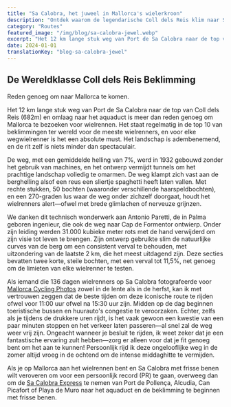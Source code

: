 ```yaml
---
title: "Sa Calobra, het juweel in Mallorca's wielerkroon"
description: "Ontdek waarom de legendarische Coll dels Reis klim naar Sa Calobra wordt beschouwd als een van 's werelds beste wielerroutes en een absolute must voor elke wegwielrenner die Mallorca bezoekt."
category: "Routes"
featured_image: "/img/blog/sa-calobra-jewel.webp"
excerpt: "Het 12 km lange stuk weg van Port de Sa Calobra naar de top van Coll dels Reis staat regelmatig in de top 10 van beste beklimmingen ter wereld voor de meeste wielrenners. Ontdek waarom dit technisch wonderwerk reden genoeg is om Mallorca te bezoeken."
date: 2024-01-01
translationKey: "blog-sa-calobra-jewel"
---
```


## De Wereldklasse Coll dels Reis Beklimming

Reden genoeg om naar Mallorca te komen.

Het 12 km lange stuk weg van Port de Sa Calobra naar de top van Coll dels Reis (682m) en omlaag naar het aquaduct is meer dan reden genoeg om Mallorca te bezoeken voor wielrennen. Het staat regelmatig in de top 10 van beklimmingen ter wereld voor de meeste wielrenners, en voor elke wegwielrenner is het een absolute must. Het landschap is adembenemend, en de rit zelf is niets minder dan spectaculair.

De weg, met een gemiddelde helling van 7%, werd in 1932 gebouwd zonder het gebruik van machines, en het ontwerp vermijdt tunnels om het prachtige landschap volledig te omarmen. De weg klampt zich vast aan de berghelling alsof een reus een sliertje spaghetti heeft laten vallen. Met rechte stukken, 50 bochten (waaronder verschillende haarspeldbochten), en een 270-graden lus waar de weg onder zichzelf doorgaat, houdt het wielrenners alert—ofwel met brede glimlachen of nerveuze grijnzen.

We danken dit technisch wonderwerk aan Antonio Paretti, de in Palma geboren ingenieur, die ook de weg naar Cap de Formentor ontwierp. Onder zijn leiding werden 31.000 kubieke meter rots met de hand verwijderd om zijn visie tot leven te brengen. Zijn ontwerp gebruikte slim de natuurlijke curves van de berg om een consistent verval te behouden, met uitzondering van de laatste 2 km, die het meest uitdagend zijn. Deze secties bevatten twee korte, steile bochten, met een verval tot 11,5%, net genoeg om de limieten van elke wielrenner te testen.

Als iemand die 136 dagen wielrenners op Sa Calobra fotografeerde voor <a href="https://www.mallorcacyclingphotos.com/" target="_blank">Mallorca Cycling Photos</a> zowel in de lente als in de herfst, kan ik met vertrouwen zeggen dat de beste tijden om deze iconische route te rijden ofwel voor 11:00 uur ofwel na 15:30 uur zijn. Midden op de dag beginnen toeristische bussen en huurauto's congestie te veroorzaken. Echter, zelfs als je tijdens de drukkere uren rijdt, is het vaak gewoon een kwestie van een paar minuten stoppen en het verkeer laten passeren—al snel zal de weg weer vrij zijn. Ongeacht wanneer je besluit te rijden, ik weet zeker dat je een fantastische ervaring zult hebben—zorg er alleen voor dat je fit genoeg bent om het aan te kunnen! Persoonlijk rijd ik deze ongelooflijke weg in de zomer altijd vroeg in de ochtend om de intense middaghitte te vermijden.

Als je op Mallorca aan het wielrennen bent en Sa Calobra met frisse benen wilt veroveren om voor een persoonlijk record (PR) te gaan, overweeg dan om de <a href="https://mallorcacycleshuttle.company.site/products/Scheduled-Bike-Buses-c15728235" target="_blank">Sa Calobra Express</a> te nemen van Port de Pollença, Alcudia, Can Picafort of Playa de Muro naar het aquaduct en de beklimming te beginnen met frisse benen.
